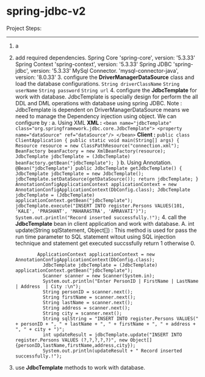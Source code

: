 # spring-jdbc-v2

Project Steps: 
____________________
1. a
2. add required dependencies.
   Spring Core
    'spring-core', version: '5.3.33'
   Spring Context
    'spring-context', version: '5.3.33'
   Spring JDBC
    'spring-jdbc', version: '5.3.33'
   MySql Connector.
    'mysql-connector-java', version: '8.0.33'
   3. configure the **DriverManagerDataSource** class and load the database configurations.
      `String driverClassName`
      `String userName`
      `String password`
      `String url`
      4. configure the **JdbcTemplate** for work with database.
         JdbcTemplate is specially design for perform the all DDL and DML operations with database using spring JDBC.
         Note : JdbcTemplate is dependent on DriverManagerDataSource means we need to manage the Dependency injection using object.
         We can configure by : 
         a. Using XML
      **XML :**
         `<bean name="jdbcTemplate" class="org.springframework.jdbc.core.JdbcTemplate">
         <property name="dataSource" ref="dataSource"/>
         </bean>`
      **Client :**
         `public class ClientApplication {
         public static void main(String[] args) {
         Resource resource = new ClassPathResource("connection.xml");
         BeanFactory beanFactory = new XmlBeanFactory(resource);
         JdbcTemplate jdbcTemplate = (JdbcTemplate) beanFactory.getBean("jdbcTemplate");
       }`
         b. Using Annotation.
        `@Bean("jdbcTemplate")
         public JdbcTemplate getJdbcTemplate() {
         JdbcTemplate jdbcTemplate = new JdbcTemplate();
         jdbcTemplate.setDataSource(getDataSource());
         return jdbcTemplate;
         }`
       `AnnotationConfigApplicationContext applicationContext = new AnnotationConfigApplicationContext(DbConfig.class);
         JdbcTemplate jdbcTemplate = (JdbcTemplate) applicationContext.getBean("jdbcTemplate");
         jdbcTemplate.execute("INSERT INTO register.Persons VALUES(101, 'KALE', 'PRASHANT', 'MAHARASTRA', 'AMRAVATI')");
         System.out.println("Record inserted successfully.!");`
         4. call the **JdbcTemplate** bean in client application and work with database.
             A. int update(String sqlStatement, Object[]) : 
                This method is used for pass the run time parameter to SQL statement witout using SQL injection technique and statement get executed succssfully return 1 otherwise 0.
   
               ApplicationContext applicationContext = new AnnotationConfigApplicationContext(DbConfig.class);
                 JdbcTemplate jdbcTemplate = (JdbcTemplate) applicationContext.getBean("jdbcTemplate");
                 Scanner scanner = new Scanner(System.in);
                 System.out.println("Enter PersonID | FirstName | LastName | Address  | City :\n");
                 String personID = scanner.next();
                 String firstName = scanner.next();
                 String lastName = scanner.next();
                 String address = scanner.next();
                 String city = scanner.next();
                 String sqlString = "INSERT INTO register.Persons VALUES(" + personID + ", " + lastName + ", " + firstName + ", " + address + ", " + city + ")";
                 int updateResult = jdbcTemplate.update("INSERT INTO register.Persons VALUES (?,?,?,?,?)", new Object[] {personID,lastName,firstName,address,city});
                 System.out.println(updateResult + " Record inserted successfully.!"); 
5. use **JdbcTemplate** methods to work with database.



